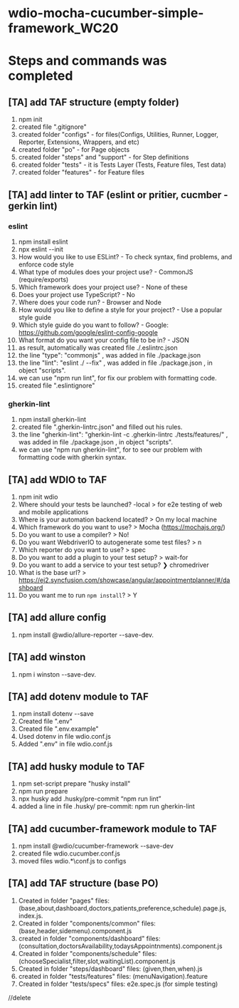 # wdio-mocha-cucumber-simple-framework_WC20

# Steps and commands was completed

## [TA] add TAF structure (empty folder)

1. npm init
2. created file ".gitignore"
3. created folder "configs" - for files(Configs, Utilities, Runner, Logger, Reporter, Extensions, Wrappers, and etc)
4. created folder "po" - for Page objects
5. created folder "steps" and "support" - for Step definitions
6. created folder "tests" - it is Tests Layer (Tests, Feature files, Test data)
7. created folder "features" - for Feature files

## [TA] add linter to TAF (eslint or pritier, cucmber - gerkin lint)

### eslint

1. npm install eslint
2. npx eslint --init
3. How would you like to use ESLint? - To check syntax, find problems, and enforce code style
4. What type of modules does your project use? - CommonJS (require/exports)
5. Which framework does your project use? - None of these
6. Does your project use TypeScript? - No
7. Where does your code run? - Browser and Node
8. How would you like to define a style for your project? - Use a popular style guide
9. Which style guide do you want to follow? - Google: https://github.com/google/eslint-config-google
10. What format do you want your config file to be in? - JSON
11. as result, automatically was created file ./.eslintrc.json
12. the line "type": "commonjs" , was added in file ./package.json
13. the line "lint": "eslint ./ --fix" , was added in file ./package.json , in object "scripts".
14. we can use "npm run lint", for fix our problem with formatting code.
15. created file ".eslintignore"

### gherkin-lint

1. npm install gherkin-lint
2. created file ".gherkin-lintrc.json" and filled out his rules.
3. the line "gherkin-lint": "gherkin-lint -c .gherkin-lintrc ./tests/features/" , was added in file ./package.json , in object "scripts".
4. we can use "npm run gherkin-lint", for to see our problem with formatting code with gherkin syntax.

## [TA] add WDIO to TAF

1. npm init wdio
2. Where should your tests be launched? -local > for e2e testing of web and mobile applications
3. Where is your automation backend located? > On my local machine
4. Which framework do you want to use? > Mocha (https://mochajs.org/)
5. Do you want to use a compiler? > No!
6. Do you want WebdriverIO to autogenerate some test files? > n
7. Which reporter do you want to use? > spec
8. Do you want to add a plugin to your test setup? > wait-for
9. Do you want to add a service to your test setup? ❯ chromedriver
10. What is the base url? > https://ej2.syncfusion.com/showcase/angular/appointmentplanner/#/dashboard
11. Do you want me to run `npm install`? > Y

## [TA] add allure config

1.  npm install @wdio/allure-reporter --save-dev.

## [TA] add winston

1. npm i winston --save-dev.

## [TA] add dotenv module to TAF

1. npm install dotenv --save
2. Created file ".env"
3. Created file ".env.example"
4. Used dotenv in file wdio.conf.js
5. Added ".env" in file wdio.conf.js

## [TA] add husky module to TAF

1. npm set-script prepare "husky install"
2. npm run prepare
3. npx husky add .husky/pre-commit “npm run lint”
4. added a line in file .husky/ pre-commit: npm run gherkin-lint

## [TA] add cucumber-framework module to TAF

1. npm install @wdio/cucumber-framework --save-dev
2. created file wdio.cucumber.conf.js
3. moved files wdio.\*\conf.js to configs

## [TA] add TAF structure (base PO)

1. Created in folder "pages" files: (base,about,dashboard,doctors,patients,preference,schedule).page.js, index.js.
2. Created in folder "components/common" files: (base,header,sidemenu).component.js
3. created in folder "components/dashboard" files: (consultation,doctorsAvailability,todaysAppointnments).component.js
4. Created in folder "components/schedule" files: (chooseSpecialist,filter,slot,waitingList).component.js
5. Created in folder "steps/dashboard" files: (given,then,when).js
6. created in folder "tests/features" files: (menuNavigation).feature
7. Created in folder "tests/specs" files: e2e.spec.js (for simple testing)

//delete
